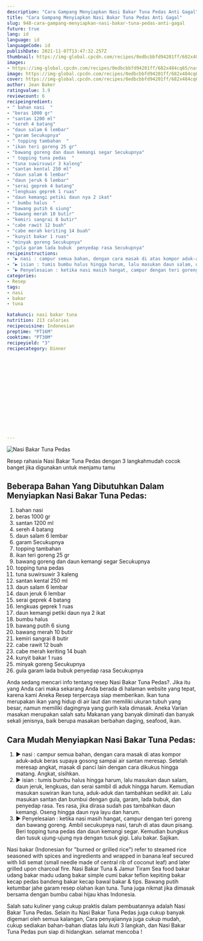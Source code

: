 ```yaml
---
description: "Cara Gampang Menyiapkan Nasi Bakar Tuna Pedas Anti Gagal"
title: "Cara Gampang Menyiapkan Nasi Bakar Tuna Pedas Anti Gagal"
slug: 948-cara-gampang-menyiapkan-nasi-bakar-tuna-pedas-anti-gagal
future: true
lang: id
language: id
languageCode: id
publishDate: 2021-11-07T13:47:32.257Z 
thumbnail: https://img-global.cpcdn.com/recipes/0edbcbbfd94201ff/682x484cq65/nasi-bakar-tuna-pedas-foto-resep-utama.webp
images:
- https://img-global.cpcdn.com/recipes/0edbcbbfd94201ff/682x484cq65/nasi-bakar-tuna-pedas-foto-resep-utama.webp
image: https://img-global.cpcdn.com/recipes/0edbcbbfd94201ff/682x484cq65/nasi-bakar-tuna-pedas-foto-resep-utama.webp
cover: https://img-global.cpcdn.com/recipes/0edbcbbfd94201ff/682x484cq65/nasi-bakar-tuna-pedas-foto-resep-utama.webp
author: Jean Baker
ratingvalue: 3.9
reviewcount: 6
recipeingredient:
- " bahan nasi  "
- "beras 1000 gr"
- "santan 1200 ml"
- "sereh 4 batang"
- "daun salam 6 lembar"
- "garam Secukupnya"
- " topping tambahan  "
- "ikan teri goreng 25 gr"
- "bawang goreng dan daun kemangi segar Secukupnya"
- " topping tuna pedas  "
- "tuna suwirsuwir 3 kaleng"
- "santan kental 250 ml"
- "daun salam 6 lembar"
- "daun jeruk 6 lembar"
- "serai geprek 4 batang"
- "lengkuas geprek 1 ruas"
- "daun kemangi petiki daun nya 2 ikat"
- " bumbu halus  "
- "bawang putih 6 siung"
- "bawang merah 10 butir"
- "kemiri sangrai 8 butir"
- "cabe rawit 12 buah"
- "cabe merah keriting 14 buah"
- "kunyit bakar 1 ruas"
- "minyak goreng Secukupnya"
- "gula garam lada bubuk  penyedap rasa Secukupnya"
recipeinstructions:
- "▶️ nasi : campur semua bahan, dengan cara masak di atas kompor aduk-aduk beras supaya gosong sampai air santan meresap. Setelah meresap angkat, masak di panci lain dengan cara dikukus hingga matang. Angkat, sisihkan."
- "▶️ isian : tumis bumbu halus hingga harum, lalu masukan daun salam, daun jeruk, lengkuas, dan serai sambil di aduk hingga harum. Kemudian masukan suwiran ikan tuna, aduk-aduk dan tambahkan sedikit air. Lalu masukan santan dan bumbui dengan gula, garam, lada bubuk, dan penyedap rasa. Tes rasa, jika dirasa sudah pas tambahkan daun kemangi. Oseng hingga daun nya layu dan harum."
- "▶️ Penyelesaian : ketika nasi masih hangat, campur dengan teri goreng dan bawang goreng. Ambil secukupnya nasi, taruh di atas daun pisang. Beri topping tuna pedas dan daun kemangi segar. Kemudian bungkus dan tusuk ujung-ujung nya dengan tusuk gigi. Lalu bakar. Sajikan."
categories:
- Resep
tags:
- nasi
- bakar
- tuna

katakunci: nasi bakar tuna 
nutrition: 213 calories
recipecuisine: Indonesian
preptime: "PT16M"
cooktime: "PT30M"
recipeyield: "3"
recipecategory: Dinner


     
    
    
    
    
    
    
    
    
    
    
      
    
---
```



![Nasi Bakar Tuna Pedas](https://img-global.cpcdn.com/recipes/0edbcbbfd94201ff/682x484cq65/nasi-bakar-tuna-pedas-foto-resep-utama.webp)

Resep rahasia Nasi Bakar Tuna Pedas    dengan 3 langkahmudah cocok banget jika digunakan untuk menjamu tamu

<!--inarticleads1-->

## Beberapa Bahan Yang Dibutuhkan Dalam Menyiapkan Nasi Bakar Tuna Pedas:

1.  bahan nasi  
1. beras 1000 gr
1. santan 1200 ml
1. sereh 4 batang
1. daun salam 6 lembar
1. garam Secukupnya
1.  topping tambahan  
1. ikan teri goreng 25 gr
1. bawang goreng dan daun kemangi segar Secukupnya
1.  topping tuna pedas  
1. tuna suwirsuwir 3 kaleng
1. santan kental 250 ml
1. daun salam 6 lembar
1. daun jeruk 6 lembar
1. serai geprek 4 batang
1. lengkuas geprek 1 ruas
1. daun kemangi petiki daun nya 2 ikat
1.  bumbu halus  
1. bawang putih 6 siung
1. bawang merah 10 butir
1. kemiri sangrai 8 butir
1. cabe rawit 12 buah
1. cabe merah keriting 14 buah
1. kunyit bakar 1 ruas
1. minyak goreng Secukupnya
1. gula garam lada bubuk  penyedap rasa Secukupnya

Anda sedang mencari info tentang resep Nasi Bakar Tuna Pedas?. Jika itu yang Anda cari maka sekarang Anda berada di halaman website yang tepat, karena kami Aneka Resep terpercaya siap memberikan. Ikan tuna merupakan ikan yang hidup di air laut dan memiliki ukuran tubuh yang besar, namun memiliki dagingnya yang gurih kala dimasak. Aneka Varian masakan merupakan salah satu Makanan yang banyak diminati dan banyak sekali jenisnya, baik berupa masakan berbahan daging, seafood, ikan. 

<!--inarticleads2-->

## Cara Mudah Menyiapkan Nasi Bakar Tuna Pedas:

1. ▶️ nasi : campur semua bahan, dengan cara masak di atas kompor aduk-aduk beras supaya gosong sampai air santan meresap. Setelah meresap angkat, masak di panci lain dengan cara dikukus hingga matang. Angkat, sisihkan.
1. ▶️ isian : tumis bumbu halus hingga harum, lalu masukan daun salam, daun jeruk, lengkuas, dan serai sambil di aduk hingga harum. Kemudian masukan suwiran ikan tuna, aduk-aduk dan tambahkan sedikit air. Lalu masukan santan dan bumbui dengan gula, garam, lada bubuk, dan penyedap rasa. Tes rasa, jika dirasa sudah pas tambahkan daun kemangi. Oseng hingga daun nya layu dan harum.
1. ▶️ Penyelesaian : ketika nasi masih hangat, campur dengan teri goreng dan bawang goreng. Ambil secukupnya nasi, taruh di atas daun pisang. Beri topping tuna pedas dan daun kemangi segar. Kemudian bungkus dan tusuk ujung-ujung nya dengan tusuk gigi. Lalu bakar. Sajikan.


Nasi bakar (Indonesian for &#34;burned or grilled rice&#34;) refer to steamed rice seasoned with spices and ingredients and wrapped in banana leaf secured with lidi semat (small needle made of central rib of coconut leaf) and later grilled upon charcoal fire. Nasi Bakar Tuna &amp; Jamur Tiram Sea food bakar udang bakar madu udang bakar simple cumi bakar teflon kepiting bakar kecap pedas bandeng bakar kecap bawal bakar &amp; tips. Bawang putih ketumbar jahe garam resep olahan ikan tuna. Tuna juga nikmat jika dimasak bersama dengan bumbu cabai hijau khas Indonesia. 

Salah satu kuliner yang cukup praktis dalam pembuatannya adalah  Nasi Bakar Tuna Pedas. Selain itu  Nasi Bakar Tuna Pedas  juga cukup banyak digemari oleh semua kalangan, Cara penyajiannya juga cukup mudah, cukup sediakan bahan-bahan diatas lalu ikuti 3 langkah, dan  Nasi Bakar Tuna Pedas  pun siap di hidangkan. selamat mencoba !
